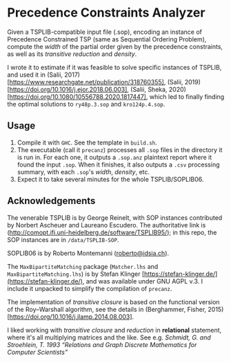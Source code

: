 # Precedence Constraints Analyzer
Given a TSPLIB-compatible input file (.sop), encoding an instance of Precedence Constrained TSP (same as Sequential Ordering Problem), compute the _width_ of the partial order given by the precedence constraints, as well as its _transitive reduction_ and _density_.

I wrote it to estimate if it was feasible to solve specific instances of TSPLIB, and used it in (Salii, 2017)[https://www.researchgate.net/publication/318760355], (Salii, 2019)[https://doi.org/10.1016/j.ejor.2018.06.003], (Salii, Sheka, 2020)[https://doi.org/10.1080/10556788.2020.1817447], which led to finally finding the optimal solutions to `ry48p.3.sop` and `kro124p.4.sop`.


## Usage
1. Compile it with `GHC`. See the template in `build.sh`.
2. The executable (call it `precanz`) processes all `.sop` files in the directory it is run in. For each one, it outputs a `.sop.anz` plaintext report where it found the input `.sop`. When it finishes, it also outputs a `.csv` processing summary, with each `.sop`'s _width_, _density_, etc.
3. Expect it to take several minutes for the whole TSPLIB/SOPLIB06.

## Acknowledgements 
The venerable TSPLIB is by George Reinelt, with SOP instances contributed by Norbert Ascheuer and Laureano Escudero. The authoritative link is (http://comopt.ifi.uni-heidelberg.de/software/TSPLIB95/); in this repo, the SOP instances are in `/data/TSPLIB-SOP`.

SOPLIB06 is by Roberto Montemanni (roberto@idsia.ch).

The `MaxBipartiteMatching` package (`Matcher.lhs` and `MaxBipartiteMatching.lhs`) is by Stefan Klinger [https://stefan-klinger.de/](https://stefan-klinger.de/), and was available under GNU AGPL v.3. I include it unpacked to simplify the compilation of `precanz`. 

The implementation of _transitive closure_ is based on the functional version of the Roy–Warshall algorithm, see the details in (Berghammer, Fisher, 2015)[https://doi.org/10.1016/j.jlamp.2014.08.003].

I liked working with _transitive closure_ and _reduction_ in **relational** statement, where it's all multiplying matrices and the like. See e.g. _Schmidt, G. and Stroehlein, T. 1993 “Relations and Graph Discrete Mathematics for Computer Scientists”_
